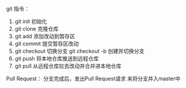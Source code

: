 git 指令：
1. git init 初始化
2. git clone 克隆仓库
3. git add 添加改动到暂存区
4. git commit 提交暂存区改动
5. git checkout 切换分支  git checkout -b 创建并切换分支
6. git push 将本地仓库推送到远程仓库
7. git pull 从远程仓库拉去改动并合并进本地仓库

Pull Request：
分支完成后，发出Pull Request请求 来将分支并入master中




